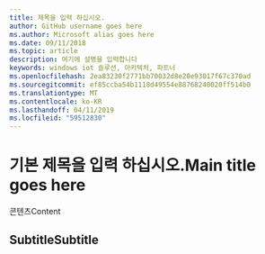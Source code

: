 ```yaml
---
title: 제목을 입력 하십시오.
author: GitHub username goes here
ms.author: Microsoft alias goes here
ms.date: 09/11/2018
ms.topic: article
description: 여기에 설명을 입력합니다
keywords: windows iot 솔루션, 아키텍처, 파트너
ms.openlocfilehash: 2ea83230f2771bb70032d8e20e93017f67c370ad
ms.sourcegitcommit: ef85ccba54b1118d49554e88768240020ff514b0
ms.translationtype: MT
ms.contentlocale: ko-KR
ms.lasthandoff: 04/11/2019
ms.locfileid: "59512830"
---
```

# <a name="main-title-goes-here"></a><span data-ttu-id="e639d-104">기본 제목을 입력 하십시오.</span><span class="sxs-lookup"><span data-stu-id="e639d-104">Main title goes here</span></span>

<span data-ttu-id="e639d-105">콘텐츠</span><span class="sxs-lookup"><span data-stu-id="e639d-105">Content</span></span>

## <a name="subtitle"></a><span data-ttu-id="e639d-106">Subtitle</span><span class="sxs-lookup"><span data-stu-id="e639d-106">Subtitle</span></span>
